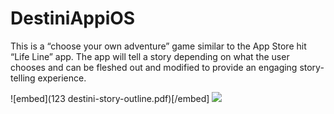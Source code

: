 # DestiniAppiOS
This is a “choose your own adventure” game similar to the App Store hit “Life Line” app. The app will tell a story depending on what the user chooses and can be fleshed out and modified to provide an engaging story-telling experience.

![embed](123 destini-story-outline.pdf)[/embed]
![](https://media.giphy.com/media/aWnLX2UT0pD4hbRjVQ/giphy.gif)
